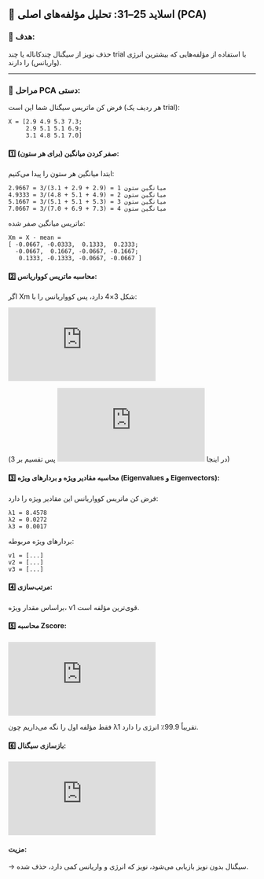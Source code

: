
## 🔹 اسلاید 25–31: **تحلیل مؤلفه‌های اصلی (PCA)**

### 📌 هدف:

حذف نویز از سیگنال چندکاناله یا چند trial با استفاده از مؤلفه‌هایی که بیشترین انرژی (واریانس) را دارند.

---

### 🔹 مراحل PCA دستی:

فرض کن ماتریس سیگنال‌ شما این است (هر ردیف یک trial):

```
X = [2.9 4.9 5.3 7.3;
     2.9 5.1 5.1 6.9;
     3.1 4.8 5.1 7.0]
```

#### 1️⃣ صفر کردن میانگین (برای هر ستون):

ابتدا میانگین هر ستون را پیدا می‌کنیم:

```
میانگین ستون 1 = (2.9 + 2.9 + 3.1)/3 = 2.9667
میانگین ستون 2 = (4.9 + 5.1 + 4.8)/3 = 4.9333
میانگین ستون 3 = (5.3 + 5.1 + 5.1)/3 = 5.1667
میانگین ستون 4 = (7.3 + 6.9 + 7.0)/3 = 7.0667
```

ماتریس میانگین صفر شده:

```
Xm = X - mean = 
[ -0.0667, -0.0333,  0.1333,  0.2333;
  -0.0667,  0.1667, -0.0667, -0.1667;
   0.1333, -0.1333, -0.0667, -0.0667 ]
```

#### 2️⃣ محاسبه ماتریس کوواریانس:

اگر Xm شکل 3×4 دارد، پس کوواریانس را با:



![Math Formula](<https://latex.codecogs.com/svg.latex?%5Ctext%7BCov%7D%20%3D%20%5Cfrac%7B1%7D%7BN-1%7D%20Xm%20%5Ccdot%20Xm%5ET>)


(در اینجا ![Math](<https://latex.codecogs.com/svg.latex?N%20%3D%204>) پس تقسیم بر 3)

#### 3️⃣ محاسبه مقادیر ویژه و بردارهای ویژه (Eigenvalues و Eigenvectors):

فرض کن ماتریس کوواریانس این مقادیر ویژه را دارد:

```
λ1 = 8.4578
λ2 = 0.0272
λ3 = 0.0017
```

بردارهای ویژه مربوطه:

```
v1 = [...]
v2 = [...]
v3 = [...]
```

#### 4️⃣ مرتب‌سازی:

براساس مقدار ویژه، v1 قوی‌ترین مؤلفه است.

#### 5️⃣ محاسبه Zscore:



![Math Formula](<https://latex.codecogs.com/svg.latex?Z%20%3D%20V%5ET%20%5Ccdot%20Xm>)


فقط مؤلفه اول را نگه می‌داریم چون λ1 تقریباً 99.9٪ انرژی را دارد.

#### 6️⃣ بازسازی سیگنال:



![Math Formula](<https://latex.codecogs.com/svg.latex?X_%7B%5Ctext%7Bno%20noise%7D%7D%20%3D%20v_1%20%5Ccdot%20Z_1>)


#### مزیت:

→ سیگنال بدون نویز بازیابی می‌شود، نویز که انرژی و واریانس کمی دارد، حذف شده.


